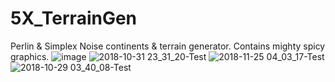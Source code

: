 # 5X_TerrainGen
Perlin &amp; Simplex Noise continents &amp; terrain generator. Contains mighty spicy graphics.
![image](https://github.com/ejb9469/5X_TerrainGen/assets/69917192/bd07d41c-a9b2-450c-8e80-c6ffadec8e1a)
![2018-10-31 23_31_20-Test](https://github.com/ejb9469/5X_TerrainGen/assets/69917192/ed57e7d8-3c7d-4a17-a315-3ec721d7dbc3)
![2018-11-25 04_03_17-Test](https://github.com/ejb9469/5X_TerrainGen/assets/69917192/3dc52453-1bec-43aa-8cc6-9a3b3f87346f)
![2018-10-29 03_40_08-Test](https://github.com/ejb9469/5X_TerrainGen/assets/69917192/79f0eeae-3bff-42a2-bfe7-31046dfd7352)
